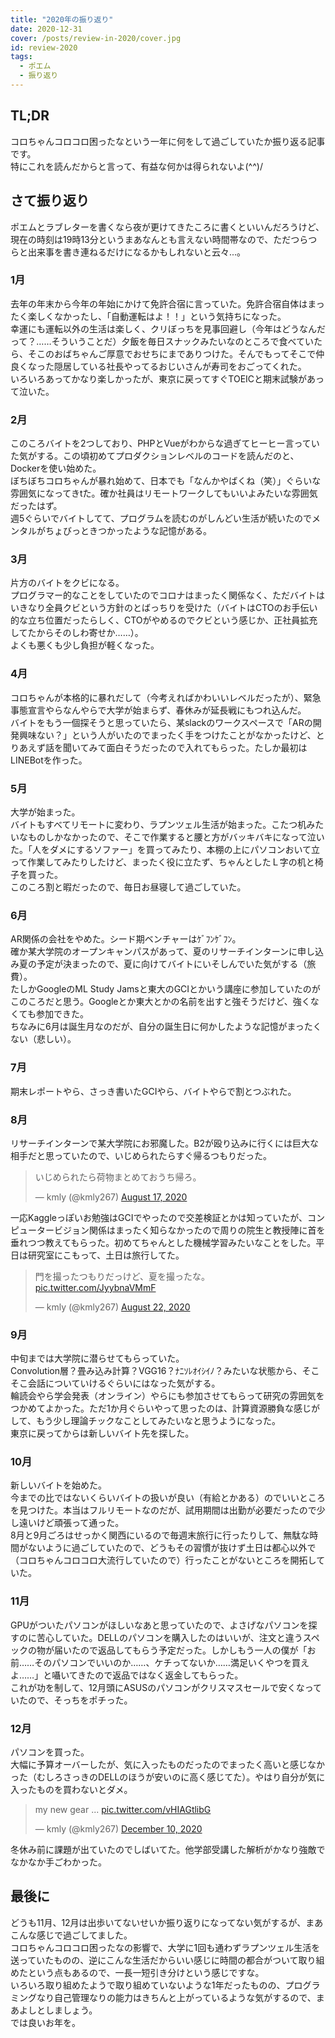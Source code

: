 ```yaml
---
title: "2020年の振り返り"
date: 2020-12-31
cover: /posts/review-in-2020/cover.jpg
id: review-2020
tags:
  - ポエム
  - 振り返り
---
```


## TL;DR
コロちゃんコロコロ困ったなという一年に何をして過ごしていたか振り返る記事です。  
特にこれを読んだからと言って、有益な何かは得られないよ(^^)/

## さて振り返り
ポエムとラブレターを書くなら夜が更けてきたころに書くといいんだろうけど、現在の時刻は19時13分というまあなんとも言えない時間帯なので、ただつらつらと出来事を書き連ねるだけになるかもしれないと云々...。
<!--more-->

### 1月
去年の年末から今年の年始にかけて免許合宿に言っていた。免許合宿自体はまったく楽しくなかったし、「自動運転はよ！！」という気持ちになった。  
幸運にも運転以外の生活は楽しく、クリぼっちを見事回避し（今年はどうなんだって？……そういうことだ）夕飯を毎日スナックみたいなのところで食べていたら、そこのおばちゃんご厚意でおせちにまでありつけた。そんでもってそこで仲良くなった隠居している社長やってるおじいさんが寿司をおごってくれた。  
いろいろあってかなり楽しかったが、東京に戻ってすぐTOEICと期末試験があって泣いた。

### 2月
このころバイトを2つしており、PHPとVueがわからな過ぎてヒーヒー言っていた気がする。この頃初めてプロダクションレベルのコードを読んだのと、Dockerを使い始めた。  
ぼちぼちコロちゃんが暴れ始めて、日本でも「なんかやばくね（笑）」ぐらいな雰囲気になってきtた。確か社員はリモートワークしてもいいよみたいな雰囲気だったはず。  
週5ぐらいでバイトしてて、プログラムを読むのがしんどい生活が続いたのでメンタルがちょびっときつかったような記憶がある。

### 3月
片方のバイトをクビになる。  
プログラマー的なことをしていたのでコロナはまったく関係なく、ただバイトはいきなり全員クビという方針のとばっちりを受けた（バイトはCTOのお手伝い的な立ち位置だったらしく、CTOがやめるのでクビという感じか、正社員拡充してたからそのしわ寄せか……）。  
よくも悪くも少し負担が軽くなった。

### 4月
コロちゃんが本格的に暴れだして（今考えればかわいいレベルだったが）、緊急事態宣言やらなんやらで大学が始まらず、春休みが延長戦にもつれ込んだ。  
バイトをもう一個探そうと思っていたら、某slackのワークスペースで「ARの開発興味ない？」という人がいたのでまったく手をつけたことがなかったけど、とりあえず話を聞いてみて面白そうだったので入れてもらった。たしか最初はLINEBotを作った。

### 5月
大学が始まった。  
バイトもすべてリモートに変わり、ラプンツェル生活が始まった。こたつ机みたいなものしかなかったので、そこで作業すると腰と方がバッキバキになって泣いた。「人をダメにするソファー」を買ってみたり、本棚の上にパソコンおいて立って作業してみたりしたけど、まったく役に立たず、ちゃんとしたＬ字の机と椅子を買った。  
このころ割と暇だったので、毎日お昼寝して過ごしていた。

### 6月
AR関係の会社をやめた。シード期ベンチャーはｹﾞﾌﾝｹﾞﾌﾝ。  
確か某大学院のオープンキャンパスがあって、夏のリサーチインターンに申し込み夏の予定が決まったので、夏に向けてバイトにいそしんでいた気がする（旅費）。  
たしかGoogleのML Study Jamsと東大のGCIとかいう講座に参加していたのがこのころだと思う。Googleとか東大とかの名前を出すと強そうだけど、強くなくても参加できた。  
ちなみに6月は誕生月なのだが、自分の誕生日に何かしたような記憶がまったくない（悲しい）。

### 7月
期末レポートやら、さっき書いたGCIやら、バイトやらで割とつぶれた。

### 8月
リサーチインターンで某大学院にお邪魔した。B2が殴り込みに行くには巨大な相手だと思っていたので、いじめられたらすぐ帰るつもりだった。  
<blockquote class="twitter-tweet"><p lang="ja" dir="ltr">いじめられたら荷物まとめておうち帰ろ。</p>&mdash; kmly (@kmly267) <a href="https://twitter.com/kmly267/status/1295162328510390273?ref_src=twsrc%5Etfw">August 17, 2020</a></blockquote> <script async src="https://platform.twitter.com/widgets.js" charset="utf-8"></script> 
一応Kaggleっぽいお勉強はGCIでやったので交差検証とかは知っていたが、コンピュータービジョン関係はまったく知らなかったので周りの院生と教授陣に首を垂れつつ教えてもらった。初めてちゃんとした機械学習みたいなことをした。平日は研究室にこもって、土日は旅行してた。
<blockquote class="twitter-tweet"><p lang="ja" dir="ltr">門を撮ったつもりだっけど、夏を撮ったな。 <a href="https://t.co/JyybnaVMmF">pic.twitter.com/JyybnaVMmF</a></p>&mdash; kmly (@kmly267) <a href="https://twitter.com/kmly267/status/1297033254663421952?ref_src=twsrc%5Etfw">August 22, 2020</a></blockquote> <script async src="https://platform.twitter.com/widgets.js" charset="utf-8"></script> 

### 9月
中旬までは大学院に潜らせてもらっていた。  
Convolution層？畳み込み計算？VGG16？ﾅﾆｿﾚｵｲｼｲﾉ？みたいな状態から、そこそこ会話についていけるぐらいにはなった気がする。  
輪読会やら学会発表（オンライン）やらにも参加させてもらって研究の雰囲気をつかめてよかった。ただ1か月ぐらいやって思ったのは、計算資源勝負な感じがして、もう少し理論チックなことしてみたいなと思うようになった。  
東京に戻ってからは新しいバイト先を探した。

### 10月
新しいバイトを始めた。  
今までの比ではないくらいバイトの扱いが良い（有給とかある）のでいいところを見つけた。本当はフルリモートなのだが、試用期間は出勤が必要だったので少し遠いけど頑張って通った。  
8月と9月ごろはせっかく関西にいるので毎週末旅行に行ったりして、無駄な時間がないように過ごしていたので、どうもその習慣が抜けず土日は都心以外で（コロちゃんコロコロ大流行していたので）行ったことがないところを開拓していた。

### 11月
GPUがついたパソコンがほしいなあと思っていたので、よさげなパソコンを探すのに苦心していた。DELLのパソコンを購入したのはいいが、注文と違うスペックの物が届いたので返品してもらう予定だった。しかしもう一人の僕が「お前……そのパソコンでいいのか……、ケチってないか……満足いくやつを買えよ……」と囁いてきたので返品ではなく返金してもらった。  
これが功を制して、12月頭にASUSのパソコンがクリスマスセールで安くなっていたので、そっちをポチった。

### 12月
パソコンを買った。  
大幅に予算オーバーしたが、気に入ったものだったのでまったく高いと感じなかった（むしろさっきのDELLのほうが安いのに高く感じてた）。やはり自分が気に入ったものを買わないとダメ。  
<blockquote class="twitter-tweet"><p lang="en" dir="ltr">my new gear ... <a href="https://t.co/vHIAGtlibG">pic.twitter.com/vHIAGtlibG</a></p>&mdash; kmly (@kmly267) <a href="https://twitter.com/kmly267/status/1337046033927446530?ref_src=twsrc%5Etfw">December 10, 2020</a></blockquote> <script async src="https://platform.twitter.com/widgets.js" charset="utf-8"></script> 
冬休み前に課題が出ていたのでしばいてた。他学部受講した解析がかなり強敵でなかなか手ごわかった。

## 最後に
どうも11月、12月は出歩いてないせいか振り返りになってない気がするが、まあこんな感じで過ごしてました。  
コロちゃんコロコロ困ったなの影響で、大学に1回も通わずラプンツェル生活を送っていたものの、逆にこんな生活だからいい感じに時間の都合がついて取り組めたという点もあるので、一長一短引き分けという感じですな。  
いろいろ取り組めたようで取り組めていないような1年だったものの、プログラミングなり自己管理なりの能力はきちんと上がっているような気がするので、まあよしとしましょう。  
では良いお年を。